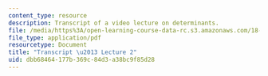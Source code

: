 ```yaml
---
content_type: resource
description: Transcript of a video lecture on determinants.
file: /media/https%3A/open-learning-course-data-rc.s3.amazonaws.com/18-02-multivariable-calculus-fall-2007/dbb68464177b369c84d3a38bc9f85d28_18_022007L02.pdf
file_type: application/pdf
resourcetype: Document
title: "Transcript \u2013 Lecture 2"
uid: dbb68464-177b-369c-84d3-a38bc9f85d28
---
```

